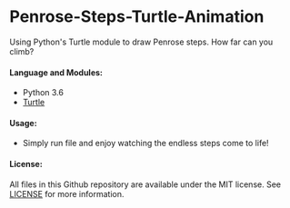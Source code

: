 # Penrose-Steps-Turtle-Animation
Using Python's Turtle module to draw Penrose steps. How far can you climb?

#### Language and Modules:
* Python 3.6
* [Turtle](https://docs.python.org/3.6/library/turtle.html)

#### Usage:
* Simply run file and enjoy watching the endless steps come to life!

#### License:
All files in this Github repository are available under the MIT license. See [LICENSE](LICENSE.txt) for more information.

